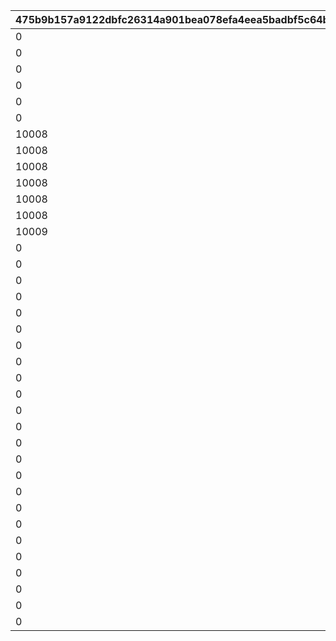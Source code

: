 |475b9b157a9122dbfc26314a901bea078efa4eea5badbf5c64b9704cc3836127|edb44cfbcfae6975a0ab136bcd81d97bf3020735341843cfee7ad131ad03fada|8fa54da7fb528b59cba42e3e734c396d5b732f8be43a06514e8a89c3d4ecbf3c|856107173c924182ac0cf3ca075c32266045a757f124ef1a098e246de8ec1573|b9018b3d393e9e196ad9bf7bf7050ffc1c485bd7c1479d6d20887e8c2d3ba58f|36ea22d41bb12699be2ce44132495e23cc57fd9317a7d8f2852bbd72fc525872|9ad7cf05212c94b641ad9bd0b953fced953aef0bf9f7e27b1a53fc6f756f1da6|7669c1898376f1394786f148756d2f1a3837ecfd1d508666d68aaba919fce825|43f7864f39e491f7bb5cf51040b6d198128b4b98a720c3e914fe2ea459ee39c6|df9b8fc3aef222b6da9978174ef014d65a2df0936518cd523e697b8e21cfbacc|c9f34261046b9fa8f10d3f415679d48eb03b074ccc3509bdbf1d84857e8df6e6|
| --- | --- | --- | --- | --- | --- | --- | --- | --- | --- | --- |
|0|0|50047|10001|0|10002|0|0|10003|0|0|
|0|0|50051|10001|0|10002|0|0|10003|0|0|
|0|0|50061|10001|0|10002|0|0|10003|10004|0|
|0|0|50067|10001|0|10002|0|0|10003|10005|0|
|0|0|50079|10001|0|10002|10006|0|10003|10005|0|
|0|0|50084|10001|0|10002|10006|10007|10003|10005|0|
|10008|0|50094|10001|0|10002|10006|10007|10003|10005|0|
|10008|10009|50108|10001|0|10002|10006|10007|10003|10005|0|
|10008|10009|50116|10001|0|10002|10006|10007|10003|10005|0|
|10008|10009|50119|10001|10010|10002|10006|10007|10003|10005|0|
|10008|10009|50129|10001|10010|10002|10006|10007|10003|10005|0|
|10008|10009|50140|10001|10010|10002|10006|10007|10003|10005|10011|
|10009|10010|50151|10002|10011|10003|10007|10008|10005|10006|10012|
|0|0|50162|10009|0|10010|10013|0|10011|10012|0|
|0|0|50172|10010|0|10011|10014|0|10012|10013|0|
|0|0|50183|10011|0|10012|10015|0|10013|10014|0|
|0|0|50190|10013|0|10014|10005|0|10015|10007|0|
|0|0|50195|10012|0|10013|10016|0|10014|10015|0|
|0|0|50200|10014|0|10015|10002|0|10016|10003|0|
|0|0|50217|10013|0|10014|10017|0|10015|10016|0|
|0|0|50231|10015|0|10016|10009|0|10017|10010|0|
|0|0|50237|10014|0|10015|10018|0|10016|10017|0|
|0|0|50248|10019|0|0|0|0|0|0|0|
|0|0|50261|10011|0|0|0|0|0|0|0|
|0|0|50267|10020|0|0|0|0|0|0|0|
|0|0|50278|10021|0|0|0|0|0|0|0|
|0|0|50291|10006|0|0|0|0|0|0|0|
|0|0|50298|10022|0|0|0|0|0|0|0|
|0|0|50309|10023|0|0|0|0|0|0|0|
|0|0|50321|10024|0|0|0|0|0|0|0|
|0|0|50331|10025|0|0|0|0|0|0|0|
|0|0|50341|10026|0|0|0|0|0|0|0|
|0|0|50354|10027|0|0|0|0|0|0|0|
|0|0|50365|10028|0|0|0|0|0|0|0|
|0|0|50375|10029|0|0|0|0|0|0|0|
|0|0|50383|10030|0|0|0|0|0|0|0|
|0|0|50393|10019|0|0|0|0|0|0|0|
